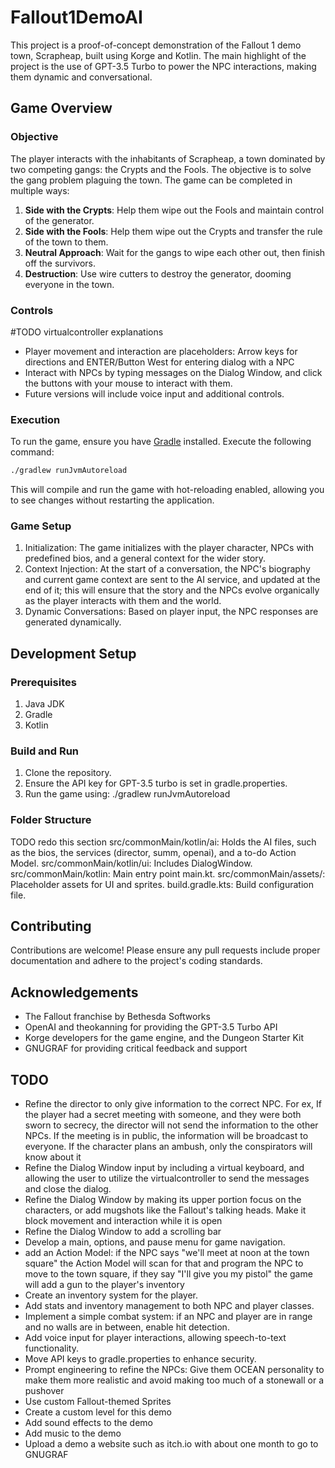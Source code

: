 # Fallout1DemoAI
This project is a proof-of-concept demonstration of the Fallout 1 demo town, Scrapheap, 
built using Korge and Kotlin. The main highlight of the project is the use of GPT-3.5 Turbo to 
power the NPC interactions, making them dynamic and conversational.

## Game Overview

### Objective
The player interacts with the inhabitants of Scrapheap, a town dominated by two competing gangs: the Crypts and the Fools. 
The objective is to solve the gang problem plaguing the town. 
The game can be completed in multiple ways:
1. **Side with the Crypts**: Help them wipe out the Fools and maintain control of the generator.
2. **Side with the Fools**: Help them wipe out the Crypts and transfer the rule of the town to them.
3. **Neutral Approach**: Wait for the gangs to wipe each other out, then finish off the survivors.
4. **Destruction**: Use wire cutters to destroy the generator, dooming everyone in the town.

### Controls
#TODO virtualcontroller explanations
- Player movement and interaction are placeholders: Arrow keys for directions and ENTER/Button West for entering dialog with a NPC
- Interact with NPCs by typing messages on the Dialog Window, and click the buttons with your mouse to interact with them.
- Future versions will include voice input and additional controls.

### Execution
To run the game, ensure you have [Gradle](https://gradle.org/install/) installed. Execute the following command:

```bash
./gradlew runJvmAutoreload
```
This will compile and run the game with hot-reloading enabled, allowing you to see changes without restarting the application.

### Game Setup
1. Initialization: The game initializes with the player character, NPCs with predefined bios, and a general context for the wider story.
2. Context Injection: At the start of a conversation, the NPC's biography and current game context are sent to the AI service, and updated at the end of it; 
this will ensure that the story and the NPCs evolve organically as the player interacts with them and the world.
3. Dynamic Conversations: Based on player input, the NPC responses are generated dynamically.

## Development Setup
### Prerequisites
1. Java JDK
2. Gradle
3. Kotlin

### Build and Run
1. Clone the repository.
2. Ensure the API key for GPT-3.5 turbo is set in gradle.properties.
3. Run the game using: ./gradlew runJvmAutoreload

### Folder Structure
TODO redo this section
src/commonMain/kotlin/ai: Holds the AI files, such as the bios, the services (director, summ, openai), and a to-do Action Model.
src/commonMain/kotlin/ui: Includes DialogWindow.
src/commonMain/kotlin: Main entry point main.kt.
src/commonMain/assets/: Placeholder assets for UI and sprites.
build.gradle.kts: Build configuration file.

## Contributing
Contributions are welcome! Please ensure any pull requests include proper documentation and 
adhere to the project's coding standards.

## Acknowledgements
- The Fallout franchise by Bethesda Softworks
- OpenAI and theokanning for providing the GPT-3.5 Turbo API
- Korge developers for the game engine, and the Dungeon Starter Kit
- GNUGRAF for providing critical feedback and support

## TODO
- Refine the director to only give information to the correct NPC. For ex, If the player had a secret
meeting with someone, and they were both sworn to secrecy, the director will not send the information 
to the other NPCs. If the meeting is in public, the information will be broadcast to everyone. If the 
character plans an ambush, only the conspirators will know about it
- Refine the Dialog Window input by including a virtual keyboard, and allowing the user
to utilize the virtualcontroller to send the messages and close the dialog.
- Refine the Dialog Window by making its upper portion focus on the characters, or add mugshots 
like the Fallout's talking heads. Make it block movement and interaction while it is open
- Refine the Dialog Window to add a scrolling bar
- Develop a main, options, and pause menu for game navigation.
- add an Action Model: if the NPC says "we'll meet at noon at the town square" 
the Action Model will scan for that and program the NPC to move to the town square, 
if they say "I'll give you my pistol" the game will add a gun to the player's inventory
- Create an inventory system for the player.
- Add stats and inventory management to both NPC and player classes.
- Implement a simple combat system: if an NPC and player are in range and no walls are in between, 
enable hit detection.
- Add voice input for player interactions, allowing speech-to-text functionality.
- Move API keys to gradle.properties to enhance security.
- Prompt engineering to refine the NPCs: Give them OCEAN personality to make them more
realistic and avoid making too much of a stonewall or a pushover
- Use custom Fallout-themed Sprites
- Create a custom level for this demo
- Add sound effects to the demo
- Add music to the demo
- Upload a demo a website such as itch.io with about one month to go to GNUGRAF
